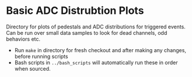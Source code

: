 # Basic ADC Distrubtion Plots

Directory for plots of pedestals and ADC distributions for triggered events. Can be run over small data samples to look for dead channels, odd behaviors etc. 

- Run `make` in directory for fresh checkout and after making any changes, before running scripts
- Bash scripts in `../bash_scripts`  will automatically run these in order when sourced. 

